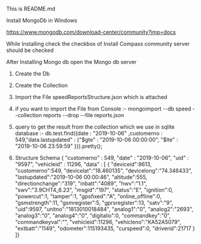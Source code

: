 This is README.md

Install MongoDb in Windows

https://www.mongodb.com/download-center/community?jmp=docs

While Installing check the checkbox of Install Compass community server should be checked


After Installing Mongo db
open the Mongo db server

1) Create the Db
2) Create the Collection
3) Import the File speedReportsStructure.json which is attached
4) if you want to import the File from Console 
  :- mongoimport --db speed --collection reports --drop --file reports.json
  
5)  query to get the result from the collection which we use in sqlite database
:- db.test.find({date : "2019-10-06" ,customerno : 549,"data.lastupdated" : {"$gte" : "2019-10-06 00:00:00", "$lte" : "2019-10-06 23:59:59" }}).pretty();

6) Structure Schema
  {
	"customerno" : 549,
	"date" : "2019-10-06",
	"uid" : "9597",
	"vehicleid" : 11296,
	"data" : [
		{
		"deviceid":9613,
		"customerno":549,
		"devicelat":"18.460135",
		"devicelong":"74.346433",
		"lastupdated":"2019-10-06 00:00:46",
		"altitude":555,
		"directionchange":"319",
		"inbatt":"4089",
		"hwv":"1.1",
		"swv":"3.9CHT4_6.23",
		"msgid":"197",
		"status":"E",
		"ignition":0,
		"powercut":1,
		"tamper":1,
		"gpsfixed":"A",
		"online_offline":0,
		"gsmstrength":11,
		"gsmregister":5,
		"gprsregister":13,
		"satv":"9",
		"uid":9597,
		"unitno":"1813010018484",
		"analog1":"0",
		"analog2":"2693",
		"analog3":"0",
		"analog4":"0",
		"digitalio":0,
		"commandkey":"0",
		"commandkeyval":"",
		"vehicleid":11296,
		"vehicleno":"KA52A5079",
		"extbatt":"1149",
		"odometer":115193435,
		"curspeed":0,
		"driverid":21717
		}
	]}